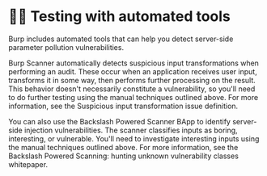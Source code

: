 # 👨🚀 Testing with automated tools

Burp includes automated tools that can help you detect server-side parameter pollution vulnerabilities.

Burp Scanner automatically detects suspicious input transformations when performing an audit. These occur when an application receives user input, transforms it in some way, then performs further processing on the result. This behavior doesn't necessarily constitute a vulnerability, so you'll need to do further testing using the manual techniques outlined above. For more information, see the Suspicious input transformation issue definition.

You can also use the Backslash Powered Scanner BApp to identify server-side injection vulnerabilities. The scanner classifies inputs as boring, interesting, or vulnerable. You'll need to investigate interesting inputs using the manual techniques outlined above. For more information, see the Backslash Powered Scanning: hunting unknown vulnerability classes whitepaper.


